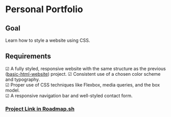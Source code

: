 # Personal Portfolio

## Goal

Learn how to style a website using CSS.

## Requirements

☑ A fully styled, responsive website with the same structure as the previous ([basic-html-website](https://roadmap.sh/projects/basic-html-website)) project. 
☑ Consistent use of a chosen color scheme and typography.  
☑ Proper use of CSS techniques like Flexbox, media queries, and the box model.  
☑ A responsive navigation bar and well-styled contact form.  

### [Project Link in Roadmap.sh](https://roadmap.sh/projects/personal-portfolio)